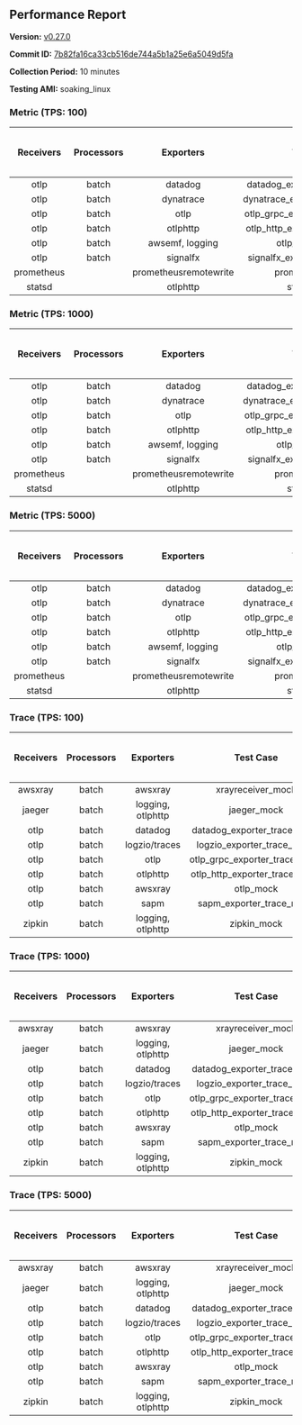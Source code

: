 ## Performance Report

**Version:** [v0.27.0](https://github.com/aws-observability/aws-otel-collector/releases/tag/v0.27.0)

**Commit ID:** [7b82fa16ca33cb516de744a5b1a25e6a5049d5fa](https://github.com/aws-observability/aws-otel-collector/commit/7b82fa16ca33cb516de744a5b1a25e6a5049d5fa)

**Collection Period:** 10 minutes

**Testing AMI:** soaking_linux


### Metric (TPS: 100)
| Receivers | Processors | Exporters | Test Case | Data Type | Instance Type | Avg CPU Usage (Percent) | Avg Memory Usage (Megabytes) | Max CPU Usage (Percent) | Max Memory Usage (Megabytes) |
|:---------:|:----------:|:---------:|:---------:|:---------:|:-------------:|:-----------------------:|:----------------------------:|:-----------------------:|:----------------------------:|
| otlp | batch | datadog | datadog_exporter_metric_mock | otlp | m5.2xlarge | 0.04 | 69.73 | 0.20 | 69.75 |
| otlp | batch | dynatrace | dynatrace_exporter_metric_mock | otlp | m5.2xlarge | 0.04 | 68.65 | 0.20 | 68.90 |
| otlp | batch | otlp | otlp_grpc_exporter_metric_mock | otlp | m5.2xlarge | 0.03 | 68.67 | 0.20 | 68.94 |
| otlp | batch | otlphttp | otlp_http_exporter_metric_mock | otlp | m5.2xlarge | 0.04 | 67.97 | 0.20 | 68.35 |
| otlp | batch | awsemf, logging | otlp_metric_mock | otlp | m5.2xlarge | 0.03 | 67.95 | 0.10 | 68.35 |
| otlp | batch | signalfx | signalfx_exporter_metric_mock | otlp | m5.2xlarge | 0.03 | 69.17 | 0.20 | 70.25 |
| prometheus |  | prometheusremotewrite | prometheus_mock | prometheus | m5.2xlarge | 0.10 | 81.86 | 0.30 | 83.60 |
| statsd |  | otlphttp | statsd_mock | statsd | m5.2xlarge | 0.01 | 67.92 | 0.10 | 68.42 |

### Metric (TPS: 1000)
| Receivers | Processors | Exporters | Test Case | Data Type | Instance Type | Avg CPU Usage (Percent) | Avg Memory Usage (Megabytes) | Max CPU Usage (Percent) | Max Memory Usage (Megabytes) |
|:---------:|:----------:|:---------:|:---------:|:---------:|:-------------:|:-----------------------:|:----------------------------:|:-----------------------:|:----------------------------:|
| otlp | batch | datadog | datadog_exporter_metric_mock | otlp | m5.2xlarge | 0.06 | 71.14 | 0.20 | 71.23 |
| otlp | batch | dynatrace | dynatrace_exporter_metric_mock | otlp | m5.2xlarge | 0.04 | 69.12 | 0.20 | 69.62 |
| otlp | batch | otlp | otlp_grpc_exporter_metric_mock | otlp | m5.2xlarge | 0.03 | 67.74 | 0.20 | 68.62 |
| otlp | batch | otlphttp | otlp_http_exporter_metric_mock | otlp | m5.2xlarge | 0.04 | 68.11 | 0.20 | 68.93 |
| otlp | batch | awsemf, logging | otlp_metric_mock | otlp | m5.2xlarge | 0.03 | 69.14 | 0.10 | 69.17 |
| otlp | batch | signalfx | signalfx_exporter_metric_mock | otlp | m5.2xlarge | 0.03 | 69.43 | 0.10 | 69.80 |
| prometheus |  | prometheusremotewrite | prometheus_mock | prometheus | m5.2xlarge | 1.06 | 114.35 | 1.80 | 119.53 |
| statsd |  | otlphttp | statsd_mock | statsd | m5.2xlarge | 0.01 | 68.51 | 0.10 | 69.37 |

### Metric (TPS: 5000)
| Receivers | Processors | Exporters | Test Case | Data Type | Instance Type | Avg CPU Usage (Percent) | Avg Memory Usage (Megabytes) | Max CPU Usage (Percent) | Max Memory Usage (Megabytes) |
|:---------:|:----------:|:---------:|:---------:|:---------:|:-------------:|:-----------------------:|:----------------------------:|:-----------------------:|:----------------------------:|
| otlp | batch | datadog | datadog_exporter_metric_mock | otlp | m5.2xlarge | 0.05 | 70.21 | 0.10 | 70.69 |
| otlp | batch | dynatrace | dynatrace_exporter_metric_mock | otlp | m5.2xlarge | 0.04 | 70.02 | 0.10 | 70.53 |
| otlp | batch | otlp | otlp_grpc_exporter_metric_mock | otlp | m5.2xlarge | 0.04 | 68.38 | 0.10 | 68.71 |
| otlp | batch | otlphttp | otlp_http_exporter_metric_mock | otlp | m5.2xlarge | 0.04 | 67.87 | 0.20 | 68.15 |
| otlp | batch | awsemf, logging | otlp_metric_mock | otlp | m5.2xlarge | 0.04 | 66.28 | 0.20 | 66.77 |
| otlp | batch | signalfx | signalfx_exporter_metric_mock | otlp | m5.2xlarge | 0.04 | 68.39 | 0.20 | 68.92 |
| prometheus |  | prometheusremotewrite | prometheus_mock | prometheus | m5.2xlarge | 6.21 | 238.07 | 10.00 | 260.23 |
| statsd |  | otlphttp | statsd_mock | statsd | m5.2xlarge | 0.01 | 68.32 | 0.10 | 69.05 |

### Trace (TPS: 100)
| Receivers | Processors | Exporters | Test Case | Data Type | Instance Type | Avg CPU Usage (Percent) | Avg Memory Usage (Megabytes) | Max CPU Usage (Percent) | Max Memory Usage (Megabytes) |
|:---------:|:----------:|:---------:|:---------:|:---------:|:-------------:|:-----------------------:|:----------------------------:|:-----------------------:|:----------------------------:|
| awsxray | batch | awsxray | xrayreceiver_mock | xray | m5.2xlarge | 3.76 | 82.21 | 4.30 | 83.76 |
| jaeger | batch | logging, otlphttp | jaeger_mock | jaeger | m5.2xlarge | 2.96 | 85.72 | 15.50 | 87.74 |
| otlp | batch | datadog | datadog_exporter_trace_mock | otlp | m5.2xlarge | 4.73 | 85.31 | 5.10 | 87.51 |
| otlp | batch | logzio/traces | logzio_exporter_trace_mock | otlp | m5.2xlarge | 4.47 | 81.91 | 4.70 | 83.80 |
| otlp | batch | otlp | otlp_grpc_exporter_trace_mock | otlp | m5.2xlarge | 3.29 | 136.61 | 4.50 | 189.47 |
| otlp | batch | otlphttp | otlp_http_exporter_trace_mock | otlp | m5.2xlarge | 3.71 | 80.72 | 4.00 | 82.24 |
| otlp | batch | awsxray | otlp_mock | otlp | m5.2xlarge | 3.51 | 80.24 | 3.70 | 81.78 |
| otlp | batch | sapm | sapm_exporter_trace_mock | otlp | m5.2xlarge | 3.80 | 94.74 | 4.00 | 96.06 |
| zipkin | batch | logging, otlphttp | zipkin_mock | zipkin | m5.2xlarge | 4.70 | 86.96 | 17.20 | 89.30 |

### Trace (TPS: 1000)
| Receivers | Processors | Exporters | Test Case | Data Type | Instance Type | Avg CPU Usage (Percent) | Avg Memory Usage (Megabytes) | Max CPU Usage (Percent) | Max Memory Usage (Megabytes) |
|:---------:|:----------:|:---------:|:---------:|:---------:|:-------------:|:-----------------------:|:----------------------------:|:-----------------------:|:----------------------------:|
| awsxray | batch | awsxray | xrayreceiver_mock | xray | m5.2xlarge | 19.87 | 84.51 | 20.80 | 87.55 |
| jaeger | batch | logging, otlphttp | jaeger_mock | jaeger | m5.2xlarge | 26.82 | 155.77 | 42.80 | 197.40 |
| otlp | batch | datadog | datadog_exporter_trace_mock | otlp | m5.2xlarge | 30.35 | 88.40 | 31.30 | 92.81 |
| otlp | batch | logzio/traces | logzio_exporter_trace_mock | otlp | m5.2xlarge | 29.33 | 83.12 | 31.00 | 85.48 |
| otlp | batch | otlp | otlp_grpc_exporter_trace_mock | otlp | m5.2xlarge | 27.76 | 724.20 | 40.10 | 1246.72 |
| otlp | batch | otlphttp | otlp_http_exporter_trace_mock | otlp | m5.2xlarge | 27.16 | 82.49 | 28.00 | 84.18 |
| otlp | batch | awsxray | otlp_mock | otlp | m5.2xlarge | 27.69 | 84.06 | 28.20 | 86.63 |
| otlp | batch | sapm | sapm_exporter_trace_mock | otlp | m5.2xlarge | 27.48 | 97.73 | 27.90 | 99.42 |
| zipkin | batch | logging, otlphttp | zipkin_mock | zipkin | m5.2xlarge | 33.56 | 286.11 | 48.10 | 396.94 |

### Trace (TPS: 5000)
| Receivers | Processors | Exporters | Test Case | Data Type | Instance Type | Avg CPU Usage (Percent) | Avg Memory Usage (Megabytes) | Max CPU Usage (Percent) | Max Memory Usage (Megabytes) |
|:---------:|:----------:|:---------:|:---------:|:---------:|:-------------:|:-----------------------:|:----------------------------:|:-----------------------:|:----------------------------:|
| awsxray | batch | awsxray | xrayreceiver_mock | xray | m5.2xlarge | 26.28 | 96.87 | 27.40 | 102.33 |
| jaeger | batch | logging, otlphttp | jaeger_mock | jaeger | m5.2xlarge | 25.23 | 177.20 | 44.00 | 209.60 |
| otlp | batch | datadog | datadog_exporter_trace_mock | otlp | m5.2xlarge | 111.70 | 95.68 | 117.10 | 99.37 |
| otlp | batch | logzio/traces | logzio_exporter_trace_mock | otlp | m5.2xlarge | 104.27 | 88.27 | 109.39 | 91.49 |
| otlp | batch | otlp | otlp_grpc_exporter_trace_mock | otlp | m5.2xlarge | 90.78 | 3455.75 | 152.60 | 5772.58 |
| otlp | batch | otlphttp | otlp_http_exporter_trace_mock | otlp | m5.2xlarge | 93.59 | 84.77 | 104.10 | 87.04 |
| otlp | batch | awsxray | otlp_mock | otlp | m5.2xlarge | 110.62 | 17830.03 | 295.09 | 30070.70 |
| otlp | batch | sapm | sapm_exporter_trace_mock | otlp | m5.2xlarge | 88.65 | 100.30 | 93.89 | 102.76 |
| zipkin | batch | logging, otlphttp | zipkin_mock | zipkin | m5.2xlarge | 32.60 | 383.22 | 52.70 | 486.78 |
